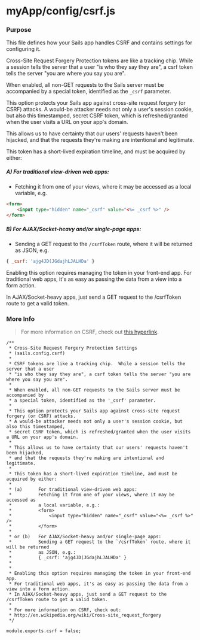 # myApp/config/csrf.js
### Purpose
This file defines how your Sails app handles CSRF and contains settings for configuring it.

Cross-Site Request Forgery Protection tokens are like a tracking chip.  While a session tells the server that a user "is who they say they are", a csrf token tells the server "you are where you say you are".

When enabled, all non-GET requests to the Sails server must be accompanied by a special token, identified as the `_csrf` parameter.

This option protects your Sails app against cross-site request forgery (or CSRF) attacks. A would-be attacker needs not only a user's session cookie, but also this timestamped, secret CSRF token, which is refreshed/granted when the user visits a URL on your app's domain.

This allows us to have certainty that our users' requests haven't been hijacked, and that the requests they're making are intentional and legitimate.

This token has a short-lived expiration timeline, and must be acquired by either:

##### A) For traditional view-driven web apps:
 - Fetching it from one of your views, where it may be accessed as a local variable, e.g.
```html
<form>
	<input type="hidden" name="_csrf" value="<%= _csrf %>" />
</form>
```

##### B)	For AJAX/Socket-heavy and/or single-page apps: 
 - Sending a GET request to the `/csrfToken` route, where it will be returned as JSON, e.g.
```javascript
{ _csrf: 'ajg4JD(JGdajhLJALHDa' }
```

Enabling this option requires managing the token in your front-end app. For traditional web apps, it's as easy as passing the data from a view into a form action.

In AJAX/Socket-heavy apps, just send a GET request to the /csrfToken route to get a valid token.



### More Info
> For more information on CSRF, check out [this hyperlink](http://en.wikipedia.org/wiki/Cross-site_request_forgery).



<docmeta name="displayName" value="csrf.js">

```
/**
 * Cross-Site Request Forgery Protection Settings
 * (sails.config.csrf)
 *
 * CSRF tokens are like a tracking chip.  While a session tells the server that a user
 * "is who they say they are", a csrf token tells the server "you are where you say you are".
 *
 * When enabled, all non-GET requests to the Sails server must be accompanied by
 * a special token, identified as the '_csrf' parameter.
 *
 * This option protects your Sails app against cross-site request forgery (or CSRF) attacks.
 * A would-be attacker needs not only a user's session cookie, but also this timestamped,
 * secret CSRF token, which is refreshed/granted when the user visits a URL on your app's domain.
 *
 * This allows us to have certainty that our users' requests haven't been hijacked,
 * and that the requests they're making are intentional and legitimate.
 *
 * This token has a short-lived expiration timeline, and must be acquired by either:
 *
 * (a)		For traditional view-driven web apps:
 *			Fetching it from one of your views, where it may be accessed as
 *			a local variable, e.g.:
 *			<form>
 *				<input type="hidden" name="_csrf" value="<%= _csrf %>" />
 *			</form>
 *
 * or (b)	For AJAX/Socket-heavy and/or single-page apps:
 *			Sending a GET request to the `/csrfToken` route, where it will be returned
 *			as JSON, e.g.:
 *			{ _csrf: 'ajg4JD(JGdajhLJALHDa' }
 *
 *
 * Enabling this option requires managing the token in your front-end app.
 * For traditional web apps, it's as easy as passing the data from a view into a form action.
 * In AJAX/Socket-heavy apps, just send a GET request to the /csrfToken route to get a valid token.
 *
 * For more information on CSRF, check out:
 * http://en.wikipedia.org/wiki/Cross-site_request_forgery
 */

module.exports.csrf = false;

```
